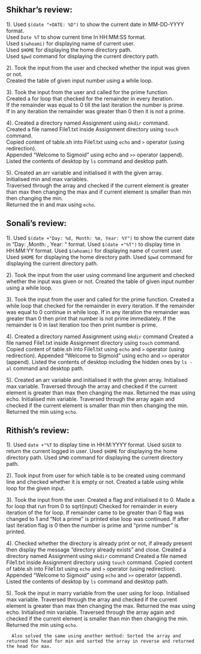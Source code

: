 ## Shikhar’s review: ##

1). Used `$(date "+DATE: %D")` to show the current date in MM-DD-YYYY format.  
    Used  `Date %T` to show current time In HH:MM:SS format.  
     Used `$(whoami)` for displaying name of current user.  
     Used `$HOME` for displaying the home directory path.  
     Used `$pwd` command for displaying the current directory path.  

2). Took the input from the user and checked whether the input was given or not.   
      Created the table of given input number using a while loop.  

3). Took the input from the user and called for the prime function.  
      Created a for loop that checked for the remainder in every iteration.  
      If the remainder was equal to 0 till the last iteration the number is prime.  
      If in any iteration the remainder was greater than 0 then it is not a prime.  

4). Created a directory named Assignment using `mkdir` command.  
      Created a file named File1.txt inside Assignment directory using `touch` command.  
      Copied content of table.sh into File1.txt using `echo` and `>` operator (using redirection).  
      Appended “Welcome to Sigmoid” using echo and `>>` operator (append).  
      Listed the contents of desktop by `ls` command and desktop path.  

5). Created an arr variable and initialised it with the given array.  
      Initialised min and max variables.  
      Traversed through the array and checked if the current element is greater than max then changing the max and if current element is smaller than min then changing the min.  
      Returned the in and max using `echo`.  
      

      
## Sonali’s review: ##

1). Used `$(date +"Day: %d, Month: %m, Year: %Y")` to show the current date in “Day:    ,Month:    , Year:    “ format.
     Used `$(date +"%T")` to display time in HH:MM:YY format.
     Used `$(whoami)` for displaying name of current user.
     Used `$HOME` for displaying the home directory path.
     Used `$pwd` command for displaying the current directory path.

2). Took the input from the user using command line argument and checked whether the input was given or not. 
      Created the table of given input number using a while loop.

3). Took the input from the user and called for the prime function.
      Created a while loop that checked for the remainder in every iteration.
      If the remainder was equal to 0 continue in while loop.
      If in any iteration the remainder was greater than 0 then print that number is not prime immediately.
      If the remainder is 0 in last iteration too then print number is prime.

4). Created a directory named Assignment using `mkdir` command
      Created a file named File1.txt inside Assignment directory using `touch` command.
      Copied content of table.sh into File1.txt using `echo` and `>` operator (using redirection).
      Appended “Welcome to Sigmoid” using echo and `>>` operator (append).
      Listed the contents of desktop including the hidden ones by `ls -al` command and desktop path.

5). Created an arr variable and initialised it with the given array.
      Initialised max variable.
      Traversed through the array and checked if the current element is greater than max then changing the max.
      Returned the max using echo.
      Initialised min variable.
      Traversed through the array again and checked if the current element is smaller than min then changing the min.
      Returned the min using `echo`.



## Rithish’s review: ##

1). Used `date +"%T` to display time in HH:M:YYYY format.
     Used `$USER` to return the current logged in user.
     Used `$HOME` for displaying the home directory path.
     Used `$PWD` command for displaying the current directory path.

2). Took input from user for which table is to be created using command line and checked whether it is empty or not.
      Created a table using while loop for the given input.

3). Took the input from the user.
      Created a flag and initialised it to 0.
      Made a for loop that run from 0 to sqrt(input)
      Checked for remainder in every iteration of the for loop.
      If remainder came to be greater than 0 flag was changed to 1 and “Not a prime” is printed else loop was continued. 
      If after last iteration flag is 0 then the number is prime and “prime number” is printed.

4). Checked whether the directory is already print or not, if already present then display the message “directory already exists” and close.
      Created a directory named Assignment using `mkdir` command
      Created a file named File1.txt inside Assignment directory using `touch` command.
      Copied content of table.sh into File1.txt using `echo` and `>` operator (using redirection).
      Appended “Welcome to Sigmoid” using `echo` and `>>` operator (append).
      Listed the contents of desktop by `ls`  command and desktop path.

5). Took the input in marry variable from the user using for loop.
      Initialised max variable.
      Traversed through the array and checked if the current element is greater than max then changing the max.
      Returned the max using echo.
      Initialised min variable.
      Traversed through the array again and checked if the current element is smaller than min then changing the min.
      Returned the min using `echo`.

      Also solved the same using another method: Sorted the array and returned the head for min and sorted the array in reverse and returned the head for max.
      


